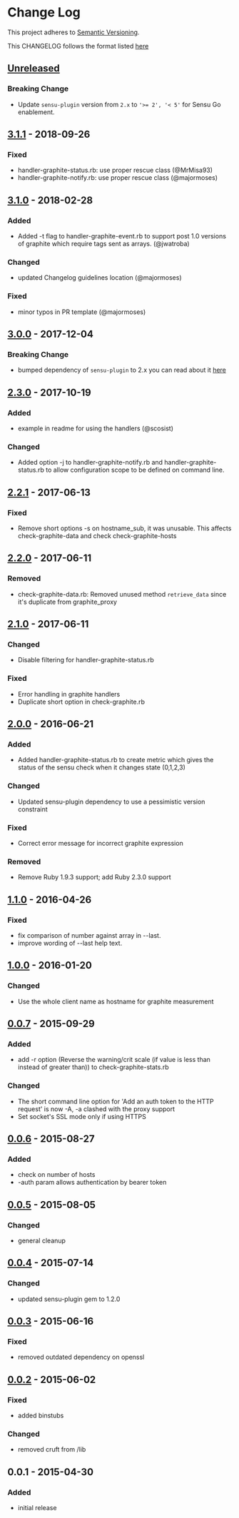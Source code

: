 # Change Log
This project adheres to [Semantic Versioning](http://semver.org/).

This CHANGELOG follows the format listed [here](https://github.com/sensu-plugins/community/blob/master/HOW_WE_CHANGELOG.md)

## [Unreleased]

### Breaking Change
- Update `sensu-plugin` version from `2.x` to `'>= 2', '< 5'` for Sensu Go enablement.

## [3.1.1] - 2018-09-26
### Fixed
- handler-graphite-status.rb: use proper rescue class (@MrMisa93)
- handler-graphite-notify.rb: use proper rescue class (@majormoses)

## [3.1.0] - 2018-02-28
### Added
- Added -t flag to handler-graphite-event.rb to support post 1.0 versions of graphite which require tags sent as arrays. (@jwatroba)

### Changed
- updated Changelog guidelines location (@majormoses)

### Fixed
- minor typos in PR template (@majormoses)

## [3.0.0] - 2017-12-04
### Breaking Change
- bumped dependency of `sensu-plugin` to 2.x you can read about it [here](https://github.com/sensu-plugins/sensu-plugin/blob/master/CHANGELOG.md#v200---2017-03-29)

## [2.3.0] - 2017-10-19
### Added
- example in readme for using the handlers (@scosist)
### Changed
- Added option -j to handler-graphite-notify.rb and handler-graphite-status.rb to allow configuration scope to be defined on command line.

## [2.2.1] - 2017-06-13
### Fixed
- Remove short options -s on hostname_sub, it was unusable. This affects check-graphite-data and check check-graphite-hosts

## [2.2.0] - 2017-06-11
### Removed
- check-graphite-data.rb: Removed unused method `retrieve_data` since it's duplicate from graphite_proxy

## [2.1.0] - 2017-06-11
### Changed
- Disable filtering for handler-graphite-status.rb
### Fixed
- Error handling in graphite handlers
- Duplicate short option in check-graphite.rb

## [2.0.0] - 2016-06-21
### Added
- Added handler-graphite-status.rb to create metric which gives the status of the sensu check when it changes state (0,1,2,3)

### Changed
- Updated sensu-plugin dependency to use a pessimistic version constraint

### Fixed
- Correct error message for incorrect graphite expression

### Removed
- Remove Ruby 1.9.3 support; add Ruby 2.3.0 support

## [1.1.0] - 2016-04-26
### Fixed
- fix comparison of number against array in --last.
- improve wording of --last help text.

## [1.0.0] - 2016-01-20
### Changed
- Use the whole client name as hostname for graphite measurement

## [0.0.7] - 2015-09-29
### Added
- add -r option (Reverse the warning/crit scale (if value is less than instead of greater than)) to check-graphite-stats.rb

### Changed
- The short command line option for 'Add an auth token to the HTTP request' is now -A, -a clashed with the proxy support
- Set socket's SSL mode only if using HTTPS

## [0.0.6] - 2015-08-27
### Added
- check on number of hosts
- -auth param allows authentication by bearer token

## [0.0.5] - 2015-08-05
### Changed
- general cleanup

## [0.0.4] - 2015-07-14
### Changed
- updated sensu-plugin gem to 1.2.0

## [0.0.3] - 2015-06-16
### Fixed
- removed outdated dependency on openssl

## [0.0.2] - 2015-06-02
### Fixed
- added binstubs
### Changed
- removed cruft from /lib

## 0.0.1 - 2015-04-30
### Added
- initial release

[Unreleased]: https://github.com/sensu-plugins/sensu-plugins-graphite/compare/3.1.1...HEAD
[3.1.1]: https://github.com/sensu-plugins/sensu-plugins-graphite/compare/3.1.0...3.1.1
[3.1.0]: https://github.com/sensu-plugins/sensu-plugins-graphite/compare/3.0.0...3.1.0
[3.0.0]: https://github.com/sensu-plugins/sensu-plugins-graphite/compare/2.2.1...3.0.0
[2.3.0]: https://github.com/sensu-plugins/sensu-plugins-graphite/compare/2.2.1...2.3.0
[2.2.1]: https://github.com/sensu-plugins/sensu-plugins-graphite/compare/2.2.0...2.2.1
[2.2.0]: https://github.com/sensu-plugins/sensu-plugins-graphite/compare/2.1.0...2.2.0
[2.1.0]: https://github.com/sensu-plugins/sensu-plugins-graphite/compare/2.0.0...2.1.0
[2.0.0]: https://github.com/sensu-plugins/sensu-plugins-graphite/compare/1.1.0...2.0.0
[1.1.0]: https://github.com/sensu-plugins/sensu-plugins-graphite/compare/1.0.0...1.1.0
[1.0.0]: https://github.com/sensu-plugins/sensu-plugins-graphite/compare/0.0.7...1.0.0
[0.0.7]: https://github.com/sensu-plugins/sensu-plugins-graphite/compare/0.0.6...0.0.7
[0.0.6]: https://github.com/sensu-plugins/sensu-plugins-graphite/compare/0.0.5...0.0.6
[0.0.5]: https://github.com/sensu-plugins/sensu-plugins-graphite/compare/0.0.4...0.0.5
[0.0.4]: https://github.com/sensu-plugins/sensu-plugins-graphite/compare/0.0.3...0.0.4
[0.0.3]: https://github.com/sensu-plugins/sensu-plugins-graphite/compare/0.0.2...0.0.3
[0.0.2]: https://github.com/sensu-plugins/sensu-plugins-graphite/compare/0.0.1...0.0.2
